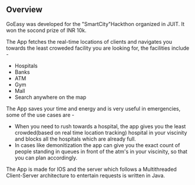 ## Overview
GoEasy was developed for the "SmartCity"Hackthon organized in JUIT. It won the socond prize of INR 10k.

The App fetches the real-time locations of clients and navigates you towards the least croweded facility you
are looking for, the facilities include - 

* Hospitals
* Banks
* ATM
* Gym
* Mall
* Search anywhere on the map

The App saves your time and energy and is very useful in emergencies, some of the use cases are - 

* When you need to rush towards a hospital, the app gives you the least crowded(based on real time location tracking)
   hospital in your viscinity and blocks all the hospitals which are already full.
* In cases like demonitization the app can give you the exact count of people standing in queues in front of the atm's
   in your viscinity, so that you can plan accordingly.
  
The App is made for IOS and the server which follows a Multithreaded Client-Server architecture to entertain requests
is written in Java.

